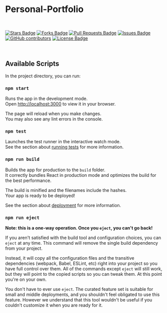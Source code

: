 # Personal-Portfolio

<br>

<a href="https://github.com/pranavgoel29/My-Portfolio/stargazers"><img src="https://img.shields.io/github/stars/pranavgoel29/My-Portfolio" alt="Stars Badge"/></a>
<a href="https://github.com/pranavgoel29/My-Portfolio/network/members"><img src="https://img.shields.io/github/forks/pranavgoel29/My-Portfolio" alt="Forks Badge"/></a>
<a href="https://github.com/pranavgoel29/My-Portfolio/pulls"><img src="https://img.shields.io/github/issues-pr/pranavgoel29/My-Portfolio" alt="Pull Requests Badge"/></a>
<a href="https://github.com/pranavgoel29/My-Portfolio/issues"><img src="https://img.shields.io/github/issues/pranavgoel29/My-Portfolio" alt="Issues Badge"/></a>
<a href="https://github.com/pranavgoel29/My-Portfolio/graphs/contributors"><img alt="GitHub contributors" src="https://img.shields.io/github/contributors/pranavgoel29/My-Portfolio?color=2b9348"></a>
<a href="https://github.com/pranavgoel29/My-Portfolio/blob/master/LICENSE"><img src="https://img.shields.io/github/license/pranavgoel29/My-Portfolio?color=2b9348" alt="License Badge"/></a>

<br>


## Available Scripts

In the project directory, you can run:

### `npm start`

Runs the app in the development mode.\
Open [http://localhost:3000](http://localhost:3000) to view it in your browser.

The page will reload when you make changes.\
You may also see any lint errors in the console.

### `npm test`

Launches the test runner in the interactive watch mode.\
See the section about [running tests](https://facebook.github.io/create-react-app/docs/running-tests) for more information.

### `npm run build`

Builds the app for production to the `build` folder.\
It correctly bundles React in production mode and optimizes the build for the best performance.

The build is minified and the filenames include the hashes.\
Your app is ready to be deployed!

See the section about [deployment](https://facebook.github.io/create-react-app/docs/deployment) for more information.

### `npm run eject`

**Note: this is a one-way operation. Once you `eject`, you can't go back!**

If you aren't satisfied with the build tool and configuration choices, you can `eject` at any time. This command will remove the single build dependency from your project.

Instead, it will copy all the configuration files and the transitive dependencies (webpack, Babel, ESLint, etc) right into your project so you have full control over them. All of the commands except `eject` will still work, but they will point to the copied scripts so you can tweak them. At this point you're on your own.

You don't have to ever use `eject`. The curated feature set is suitable for small and middle deployments, and you shouldn't feel obligated to use this feature. However we understand that this tool wouldn't be useful if you couldn't customize it when you are ready for it.
